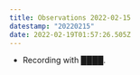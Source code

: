 ```yaml
---
title: Observations 2022-02-15
datestamp: "20220215"
date: 2022-02-19T01:57:26.505Z
---
```

- Recording with ████.